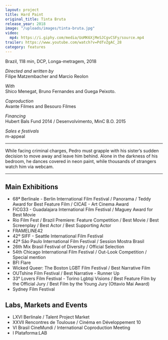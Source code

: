 ```yaml
---
layout: project
title: Hard Paint
original_title: Tinta Bruta
release_year: 2018
image: "/uploads/images/tinta-bruta.jpg"
video:
  mp4: https://i.giphy.com/media/UoMK6XjMeSJCgvCSFy/source.mp4
trailer: https://www.youtube.com/watch?v=PdfvZgAC_28
category: features
---
```


Brazil, 118 min, DCP, Longa-metragem, 2018

_Directed and written by_  
Filipe Matzembacher and Marcio Reolon

_With_  
Shico Menegat, Bruno Fernandes and Guega Peixoto.

_Coproduction_  
Avante Filmes and Besouro Filmes

_Financing_  
Hubert Bals Fund 2014 / Desenvolvimento, MinC B.O. 2015

_Sales e festivals_  
m-appeal

---

While facing criminal charges, Pedro must grapple with his sister’s sudden decision to move away and leave him behind. Alone in the darkness of his bedroom, he dances covered in neon paint, while thousands of strangers watch him via webcam.

---

## Main Exhibitions

- 68ª Berlinale - Berlin International Film Festival / Panorama / Teddy Award for Best Feature Film / CICAE - Art Cinema Award
- FICG33 - Guadalajara International Film Festival / Maguey Award for Best Movie
- Rio Film Fest / Brazil Premiere: Feature Competition / Best Movie / Best Screenplay / Best Actor / Best Supporting Actor
- FRAMELINE42
- 42º SIFF - Seattle International Film Festival
- 42ª São Paulo International Film Festival / Session Mostra Brasil
- 26th Mix Brasil Festival of Diversity / Official Selection
- 54th Chicago International Film Festival / Out-Look Competition / Special mention
- BFI Flare
- Wicked Queer: The Boston LGBT Film Festival / Best Narrative Film
- OUTshine Film Festival / Best Narrative - Runner Up
- 33° Lovers Film Festival - Torino Lgbtqi Visions / Best Feature Film by the Official Jury / Best Film by the Young Jury (Ottavio Mai Award)
- Sydney Film Festival

## Labs, Markets and Events

- LXVI Berlinale / Talent Project Market
- XXVII Rencontres de Toulouse / Cinéma en Développement 10
- VI Brasil CineMundi / International Coproduction Meeting
- I Plataforma:LAB
